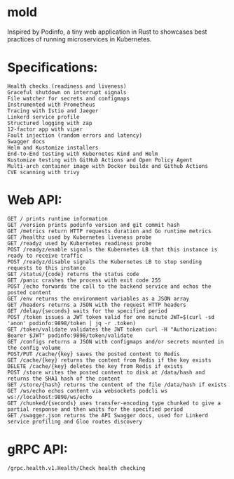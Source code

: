 # mold
Inspired by Podinfo, a tiny web application in Rust to showcases best practices of running microservices in Kubernetes.

# Specifications:

    Health checks (readiness and liveness)
    Graceful shutdown on interrupt signals
    File watcher for secrets and configmaps
    Instrumented with Prometheus
    Tracing with Istio and Jaeger
    Linkerd service profile
    Structured logging with zap
    12-factor app with viper
    Fault injection (random errors and latency)
    Swagger docs
    Helm and Kustomize installers
    End-to-End testing with Kubernetes Kind and Helm
    Kustomize testing with GitHub Actions and Open Policy Agent
    Multi-arch container image with Docker buildx and Github Actions
    CVE scanning with trivy

# Web API:

    GET / prints runtime information
    GET /version prints podinfo version and git commit hash
    GET /metrics return HTTP requests duration and Go runtime metrics
    GET /healthz used by Kubernetes liveness probe
    GET /readyz used by Kubernetes readiness probe
    POST /readyz/enable signals the Kubernetes LB that this instance is ready to receive traffic
    POST /readyz/disable signals the Kubernetes LB to stop sending requests to this instance
    GET /status/{code} returns the status code
    GET /panic crashes the process with exit code 255
    POST /echo forwards the call to the backend service and echos the posted content
    GET /env returns the environment variables as a JSON array
    GET /headers returns a JSON with the request HTTP headers
    GET /delay/{seconds} waits for the specified period
    POST /token issues a JWT token valid for one minute JWT=$(curl -sd 'anon' podinfo:9898/token | jq -r .token)
    GET /token/validate validates the JWT token curl -H "Authorization: Bearer $JWT" podinfo:9898/token/validate
    GET /configs returns a JSON with configmaps and/or secrets mounted in the config volume
    POST/PUT /cache/{key} saves the posted content to Redis
    GET /cache/{key} returns the content from Redis if the key exists
    DELETE /cache/{key} deletes the key from Redis if exists
    POST /store writes the posted content to disk at /data/hash and returns the SHA1 hash of the content
    GET /store/{hash} returns the content of the file /data/hash if exists
    GET /ws/echo echos content via websockets podcli ws ws://localhost:9898/ws/echo
    GET /chunked/{seconds} uses transfer-encoding type chunked to give a partial response and then waits for the specified period
    GET /swagger.json returns the API Swagger docs, used for Linkerd service profiling and Gloo routes discovery

# gRPC API:

    /grpc.health.v1.Health/Check health checking
